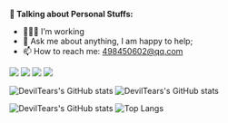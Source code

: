 <!-- Talking about you -->
**🍓 Talking about Personal Stuffs:**

- 👨🏻‍💻 I’m working
- 💬 Ask me about anything, I am happy to help;
- 📫 How to reach me: 498450602@qq.com

<code><img src="https://img.shields.io/badge/typescript-black.svg?style=for-the-badge&logo=typescript"/></code>
<code><img src="https://img.shields.io/badge/-JavaScript-black?style=for-the-badge&logo=JavaScript"/></code>
<code><img src="https://img.shields.io/badge/-Go-black?style=for-the-badge&logo=go"/></code>
<code><img src="https://img.shields.io/badge/-Python-black?style=for-the-badge&logo=python"/></code>

![DevilTears's GitHub stats](https://stats.justsong.cn/api/leetcode?username=deviltears&cn=true&lang=zh-CN&theme=merko)
![DevilTears's GitHub stats](https://stats.justsong.cn/api/juejin?id=4459274890655447&theme=merko&lang=zh-CN)

![DevilTears's GitHub stats](https://github-readme-stats.vercel.app/api?username=DevilTears&layout=compact&theme=merko&show_icons=true)
![Top Langs](https://github-readme-stats.vercel.app/api/top-langs/?username=DevilTears&theme=merko&layout=compact)

